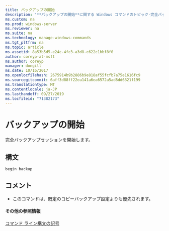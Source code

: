 ```yaml
---
title: バックアップの開始
description: '**バックアップの開始**に関する Windows コマンドのトピック-完全バックアップセッションを開始します。'
ms.custom: na
ms.prod: windows-server
ms.reviewer: na
ms.suite: na
ms.technology: manage-windows-commands
ms.tgt_pltfrm: na
ms.topic: article
ms.assetid: 8a53b5d5-e24c-4fc3-a3d8-c622c1bbf8f0
author: coreyp-at-msft
ms.author: coreyp
manager: dongill
ms.date: 10/16/2017
ms.openlocfilehash: 2675914b9b2886b9e818af55fcfb7a75e1616fc9
ms.sourcegitcommit: 6aff3d88ff22ea141a6ea6572a5ad8dd6321f199
ms.translationtype: MT
ms.contentlocale: ja-JP
ms.lasthandoff: 09/27/2019
ms.locfileid: "71382173"
---
```

# <a name="begin-backup"></a>バックアップの開始



完全バックアップセッションを開始します。

## <a name="syntax"></a>構文

```
begin backup
```

## <a name="remarks"></a>コメント

-   このコマンドは、既定のコピーバックアップ設定よりも優先されます。

#### <a name="additional-references"></a>その他の参照情報

[コマンド ライン構文の記号](command-line-syntax-key.md)